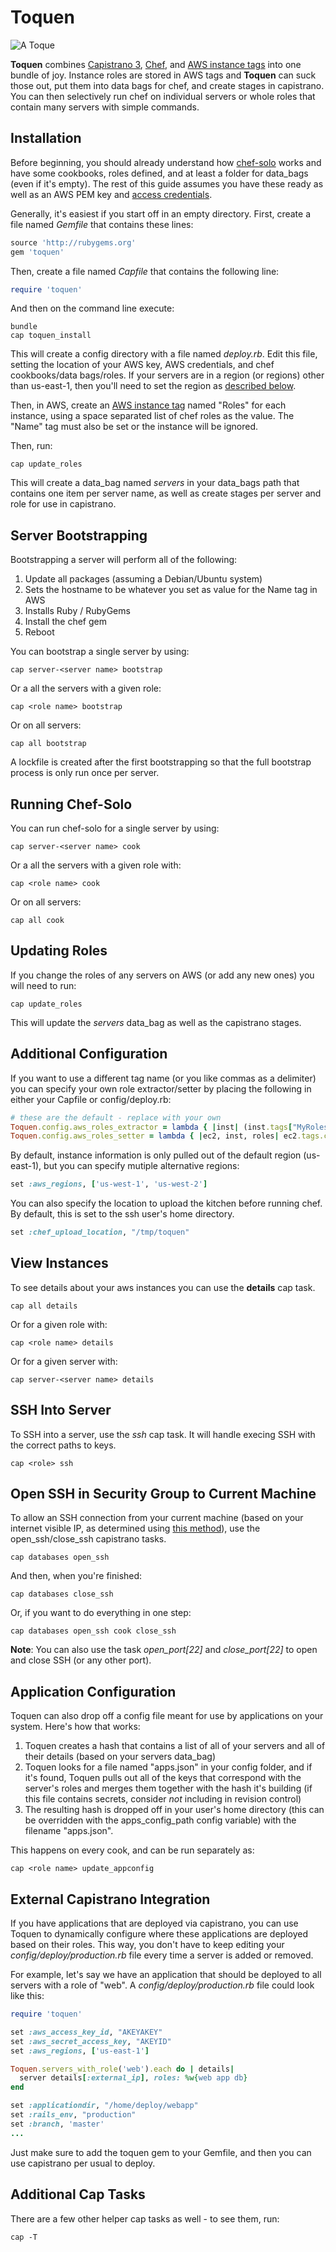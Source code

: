 # Toquen
![A Toque](http://upload.wikimedia.org/wikipedia/commons/thumb/b/bc/William_Orpen_Le_Chef_de_l%27H%C3%B4tel_Chatham%2C_Paris.jpg/97px-William_Orpen_Le_Chef_de_l%27H%C3%B4tel_Chatham%2C_Paris.jpg)

**Toquen** combines [Capistrano 3](http://www.capistranorb.com), [Chef](http://www.getchef.com), and [AWS instance tags](http://docs.aws.amazon.com/AWSEC2/latest/UserGuide/Using_Tags.html) into one bundle of joy.  Instance roles are stored in AWS tags and **Toquen** can suck those out, put them into data bags for chef, and create stages in capistrano.  You can then selectively run chef on individual servers or whole roles that contain many servers with simple commands.

## Installation
Before beginning, you should already understand how [chef-solo](http://docs.opscode.com/chef_solo.html) works and have some cookbooks, roles defined, and at least a folder for data_bags (even if it's empty).  The rest of this guide assumes you have these ready as well as an AWS PEM key and [access credentials](http://docs.aws.amazon.com/AWSSimpleQueueService/latest/SQSGettingStartedGuide/AWSCredentials.html).

Generally, it's easiest if you start off in an empty directory.  First, create a file named *Gemfile* that contains these lines:

```ruby
source 'http://rubygems.org'
gem 'toquen'
```

Then, create a file named *Capfile* that contains the following line:

```ruby
require 'toquen'
```

And then on the command line execute:

```shell
bundle
cap toquen_install
```

This will create a config directory with a file named *deploy.rb*.  Edit this file, setting the location of your AWS key, AWS credentials, and chef cookbooks/data bags/roles.  If your servers are in a region (or regions) other than us-east-1, then you'll need to set the region as [described below](#additional-configuration).

Then, in AWS, create an [AWS instance tag](http://docs.aws.amazon.com/AWSEC2/latest/UserGuide/Using_Tags.html) named "Roles" for each instance, using a space separated list of chef roles as the value.  The "Name" tag must also be set or the instance will be ignored.

Then, run:

```shell
cap update_roles
```

This will create a data_bag named *servers* in your data_bags path that contains one item per server name, as well as create stages per server and role for use in capistrano.

## Server Bootstrapping
Bootstrapping a server will perform all of the following:

1. Update all packages (assuming a Debian/Ubuntu system)
1. Sets the hostname to be whatever you set as value for the Name tag in AWS
1. Installs Ruby / RubyGems
1. Install the chef gem
1. Reboot

You can bootstrap a single server by using:

```shell
cap server-<server name> bootstrap
```

Or a all the servers with a given role:

```shell
cap <role name> bootstrap
```

Or on all servers:

```shell
cap all bootstrap
```

A lockfile is created after the first bootstrapping so that the full bootstrap process is only run once per server.

## Running Chef-Solo
You can run chef-solo for a single server by using:

```shell
cap server-<server name> cook
```

Or a all the servers with a given role with:

```shell
cap <role name> cook
```

Or on all servers:

```shell
cap all cook
```

## Updating Roles
If you change the roles of any servers on AWS (or add any new ones) you will need to run:

```shell
cap update_roles
```

This will update the *servers* data_bag as well as the capistrano stages.

## Additional Configuration
If you want to use a different tag name (or you like commas as a delimiter) you can specify your own role extractor/setter by placing the following in either your Capfile or config/deploy.rb:

```ruby
# these are the default - replace with your own
Toquen.config.aws_roles_extractor = lambda { |inst| (inst.tags["MyRoles"] || "").split(",") }
Toquen.config.aws_roles_setter = lambda { |ec2, inst, roles| ec2.tags.create(inst, 'Roles', :value => roles.sort.join(' ')) }
```

By default, instance information is only pulled out of the default region (us-east-1), but you can specify mutiple alternative regions:

```ruby
set :aws_regions, ['us-west-1', 'us-west-2']
```

You can also specify the location to upload the kitchen before running chef.  By default, this is set to the ssh user's home directory.

```ruby
set :chef_upload_location, "/tmp/toquen"
```

## View Instances
To see details about your aws instances you can use the **details** cap task.

```shell
cap all details
```

Or for a given role with:

```shell
cap <role name> details
```

Or for a given server with:

```shell
cap server-<server name> details
```

## SSH Into Server
To SSH into a server, use the *ssh* cap task.  It will handle execing SSH with the correct paths to keys.

```shell
cap <role> ssh
```

## Open SSH in Security Group to Current Machine
To allow an SSH connection from your current machine (based on your internet visible IP, as determined using [this method](http://findingscience.com/internet/ruby/2014/05/17/stunning:-determining-your-public-ip.html)), use the open_ssh/close_ssh capistrano tasks.

```shell
cap databases open_ssh
```

And then, when you're finished:

```shell
cap databases close_ssh
```

Or, if you want to do everything in one step:

```shell
cap databases open_ssh cook close_ssh
```

**Note**: You can also use the task *open_port[22]* and *close_port[22]* to open and close SSH (or any other port).

## Application Configuration
Toquen can also drop off a config file meant for use by applications on your system.  Here's how that works:

1. Toquen creates a hash that contains a list of all of your servers and all of their details (based on your servers data_bag)
1. Toquen looks for a file named "apps.json" in your config folder, and if it's found, Toquen pulls out all of the keys that correspond with the server's roles and merges them together with the hash it's building (if this file contains secrets, consider *not* including in revision control)
1. The resulting hash is dropped off in your user's home directory (this can be overridden with the apps_config_path config variable) with the filename "apps.json".

This happens on every cook, and can be run separately as:

```shell
cap <role name> update_appconfig
```

## External Capistrano Integration
If you have applications that are deployed via capistrano, you can use Toquen to dynamically configure where these applications are deployed based on their roles.  This way, you don't have to keep editing your *config/deploy/production.rb* file every time a server is added or removed.

For example, let's say we have an application that should be deployed to all servers with a role of "web".  A *config/deploy/production.rb* file could look like this:

```ruby
require 'toquen'

set :aws_access_key_id, "AKEYAKEY"
set :aws_secret_access_key, "AKEYID"
set :aws_regions, ['us-east-1']

Toquen.servers_with_role('web').each do | details|
  server details[:external_ip], roles: %w{web app db}
end

set :applicationdir, "/home/deploy/webapp"
set :rails_env, "production"
set :branch, 'master'
...
```

Just make sure to add the toquen gem to your Gemfile, and then you can use capistrano per usual to deploy.

## Additional Cap Tasks
There are a few other helper cap tasks as well - to see them, run:

```shell
cap -T
```